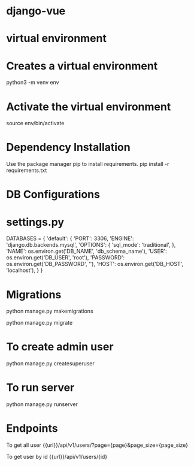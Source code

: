 # django-vue
# virtual environment

# Creates a virtual environment
  python3 -m venv env

# Activate the virtual environment
  source env/bin/activate

# Dependency Installation
  Use the package manager pip to install requirements.
  pip install -r requirements.txt

# DB Configurations
# settings.py
DATABASES = {
'default': {
'PORT': 3306,
'ENGINE': 'django.db.backends.mysql',
'OPTIONS':
{
'sql_mode': 'traditional',
},
'NAME': os.environ.get('DB_NAME', 'db_schema_name'),
'USER': os.environ.get('DB_USER', 'root'),
'PASSWORD': os.environ.get('DB_PASSWORD', ''),
'HOST': os.environ.get('DB_HOST', 'localhost'),
}
}

# Migrations
  python manage.py makemigrations

  python manage.py migrate

# To create admin user
  python manage.py createsuperuser

# To run server
  python manage.py runserver

# Endpoints

  To get all user
  {{url}}/api/v1/users/?page={page}&page_size={page_size}

  To get user by id
  {{url}}/api/v1/users/{id}

